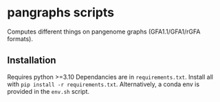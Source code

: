 # pangraphs scripts
Computes different things on pangenome graphs (GFA1.1/GFA1/rGFA formats).

## Installation

Requires python >=3.10
Dependancies are in `requirements.txt`. Install all with `pip install -r requirements.txt`.
Alternatively, a conda env is provided in the `env.sh` script.
